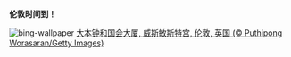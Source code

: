 
**伦敦时间到！**

![bing-wallpaper](https://www.bing.com/th?id=OHR.LondonParliament_ZH-CN7089923691_1920x1080.jpg)
[大本钟和国会大厦, 威斯敏斯特宫, 伦敦, 英国 (© Puthipong Worasaran/Getty Images)](https://www.bing.com/search?q=%E4%BC%A6%E6%95%A6%E5%A4%A7%E6%9C%AC%E9%92%9F&amp;form=hpcapt&amp;mkt=zh-cn)
  